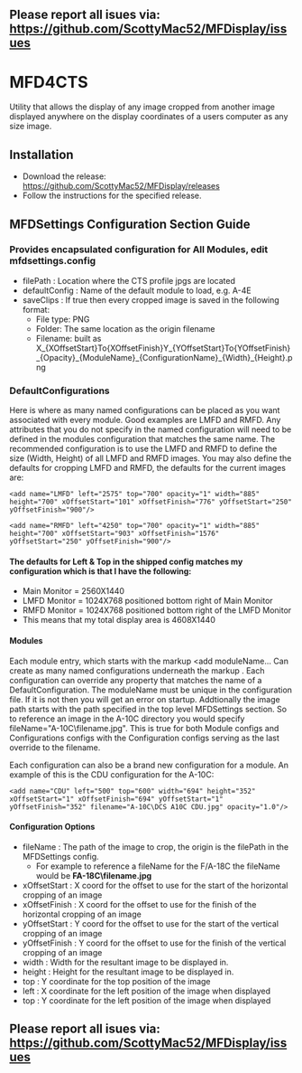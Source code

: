 ## Please report all isues via: https://github.com/ScottyMac52/MFDisplay/issues

# MFD4CTS
Utility that allows the display of any image cropped from another image displayed anywhere on the display coordinates of a users computer as any size image.

## Installation
 - Download the release: https://github.com/ScottyMac52/MFDisplay/releases
 - Follow the instructions for the specified release.

 ## MFDSettings Configuration Section Guide
  ### Provides encapsulated configuration for All Modules, edit mfdsettings.config
  - filePath : Location where the CTS profile jpgs are located 
  - defaultConfig : Name of the default module to load, e.g. A-4E
  - saveClips : If true then every cropped image is saved in the following format:
    - File type: PNG
    - Folder: The same location as the origin filename
    - Filename: built as 
 X_{XOffsetStart}To{XOffsetFinish}Y_{YOffsetStart}To{YOffsetFinish}\_{Opacity}\_{ModuleName}\_{ConfigurationName}\_{Width}\_{Height}.png     
### DefaultConfigurations
Here is where as many named configurations can be placed as you want associated with every module. Good examples are LMFD and RMFD. Any attributes that you do not specify in the named configuration will need to be defined in the modules configuration that matches the same name. The recommended configuration is to use the LMFD and RMFD to define the size (Width, Height) of all LMFD and RMFD images. You may also define the defaults for cropping LMFD and RMFD, the defaults for the current images are:

```<add name="LMFD" left="2575" top="700" opacity="1" width="885" height="700" xOffsetStart="101" xOffsetFinish="776" yOffsetStart="250" yOffsetFinish="900"/>```

```<add name="RMFD" left="4250" top="700" opacity="1" width="885" height="700" xOffsetStart="903" xOffsetFinish="1576"  yOffsetStart="250" yOffsetFinish="900"/>```

#### The defaults for Left & Top in the shipped config matches my configuration which is that I have the following:
- Main Monitor = 2560X1440
- LMFD Monitor = 1024X768 positioned bottom right of Main Monitor
- RMFD Monitor = 1024X768 positioned bottom right of the LMFD Monitor
- This means that my total display area is 4608X1440 

#### Modules
 Each module entry, which starts with the markup <add moduleName... Can create as many named configurations underneath the markup <Configurations>. Each configuration can override any property that matches the name of a DefaultConfiguration. The moduleName must be unique in the configuration file. If it is not then you will get an error on startup. Addtionally the image path starts with the path specified in the top level MFDSettings section. So to reference an image in the A-10C directory you would specify fileName="A-10C\filename.jpg". This is true for both Module configs and Configurations configs with the Configuration configs serving as the last override to the filename.  
 
 Each configuration can also be a brand new configuration for a module. An example of this is the CDU configuration for the A-10C:
    
```<add name="CDU" left="500" top="600" width="694" height="352" xOffsetStart="1" xOffsetFinish="694" yOffsetStart="1" yOffsetFinish="352" filename="A-10C\DCS A10C CDU.jpg" opacity="1.0"/>```
   
#### Configuration Options
- fileName : The path of the image to crop, the origin is the filePath in the MFDSettings config.
    - For example to reference a fileName for the F/A-18C the fileName would be **FA-18C\filename.jpg** 
- xOffsetStart : X coord for the offset to use for the start of the horizontal cropping of an image
- xOffsetFinish : X coord for the offset to use for the finish of the horizontal cropping of an image
- yOffsetStart : Y coord for the offset to use for the start of the vertical cropping of an image
- yOffsetFinish : Y coord for the offset to use for the finish of the vertical cropping of an image
- width : Width for the resultant image to be displayed in.
- height : Height for the resultant image to be displayed in.
- top : Y coordinate for the top position of the image 
- left : X coordinate for the left position of the image when displayed
- top : Y coordinate for the left position of the image when displayed

## Please report all isues via: https://github.com/ScottyMac52/MFDisplay/issues

